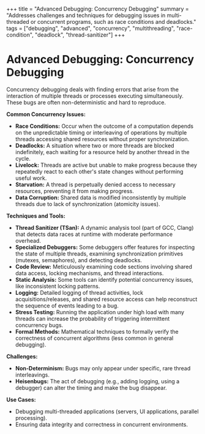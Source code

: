 +++
title = "Advanced Debugging: Concurrency Debugging"
summary = "Addresses challenges and techniques for debugging issues in multi-threaded or concurrent programs, such as race conditions and deadlocks."
tags = ["debugging", "advanced", "concurrency", "multithreading", "race-condition", "deadlock", "thread-sanitizer"]
+++

# Advanced Debugging: Concurrency Debugging

Concurrency debugging deals with finding errors that arise from the interaction of multiple threads or processes executing simultaneously. These bugs are often non-deterministic and hard to reproduce.

**Common Concurrency Issues:**

*   **Race Conditions:** Occur when the outcome of a computation depends on the unpredictable timing or interleaving of operations by multiple threads accessing shared resources without proper synchronization.
*   **Deadlocks:** A situation where two or more threads are blocked indefinitely, each waiting for a resource held by another thread in the cycle.
*   **Livelock:** Threads are active but unable to make progress because they repeatedly react to each other's state changes without performing useful work.
*   **Starvation:** A thread is perpetually denied access to necessary resources, preventing it from making progress.
*   **Data Corruption:** Shared data is modified inconsistently by multiple threads due to lack of synchronization (atomicity issues).

**Techniques and Tools:**

*   **Thread Sanitizer (TSan):** A dynamic analysis tool (part of GCC, Clang) that detects data races at runtime with moderate performance overhead.
*   **Specialized Debuggers:** Some debuggers offer features for inspecting the state of multiple threads, examining synchronization primitives (mutexes, semaphores), and detecting deadlocks.
*   **Code Review:** Meticulously examining code sections involving shared data access, locking mechanisms, and thread interactions.
*   **Static Analysis:** Some tools can identify potential concurrency issues, like inconsistent locking patterns.
*   **Logging:** Detailed logging of thread activities, lock acquisitions/releases, and shared resource access can help reconstruct the sequence of events leading to a bug.
*   **Stress Testing:** Running the application under high load with many threads can increase the probability of triggering intermittent concurrency bugs.
*   **Formal Methods:** Mathematical techniques to formally verify the correctness of concurrent algorithms (less common in general debugging).

**Challenges:**

*   **Non-Determinism:** Bugs may only appear under specific, rare thread interleavings.
*   **Heisenbugs:** The act of debugging (e.g., adding logging, using a debugger) can alter the timing and make the bug disappear.

**Use Cases:**

*   Debugging multi-threaded applications (servers, UI applications, parallel processing).
*   Ensuring data integrity and correctness in concurrent environments.